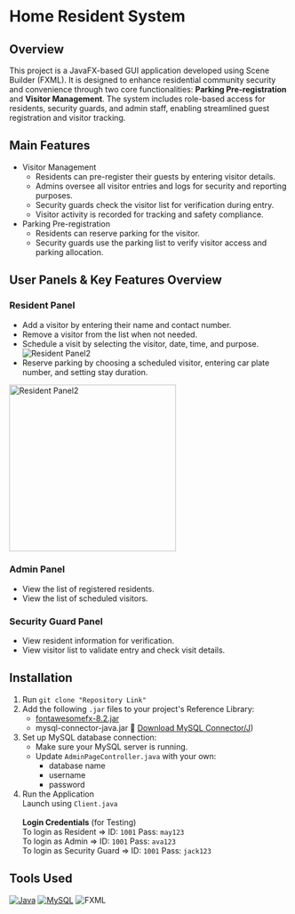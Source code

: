# Home Resident System
## Overview
This project is a JavaFX-based GUI application developed using Scene Builder (FXML). It is designed to enhance residential community security and convenience through two core functionalities: **Parking Pre-registration** and **Visitor Management**. The system includes role-based access for residents, security guards, and admin staff, enabling streamlined guest registration and visitor tracking.

## Main Features
- Visitor Management
  - Residents can pre-register their guests by entering visitor details.
  - Admins oversee all visitor entries and logs for security and reporting purposes.
  - Security guards check the visitor list for verification during entry.
  - Visitor activity is recorded for tracking and safety compliance.
- Parking Pre-registration
  - Residents can reserve parking for the visitor.
  - Security guards use the parking list to verify visitor access and parking allocation.

## User Panels & Key Features Overview
### Resident Panel 
- Add a visitor by entering their name and contact number.
- Remove a visitor from the list when not needed.
- Schedule a visit by selecting the visitor, date, time, and purpose.
![Resident Panel2](https://github.com/user-attachments/assets/0621efea-10a7-41ff-96bc-fc75731557ce)
- Reserve parking by choosing a scheduled visitor, entering car plate number, and setting stay duration.
<img src="https://github.com/user-attachments/assets/f6f1e19b-a423-4027-9509-622e45937122" alt="Resident Panel2" width="300"/>

### Admin Panel
- View the list of registered residents.
- View the list of scheduled visitors.

### Security Guard Panel
- View resident information for verification.
- View visitor list to validate entry and check visit details.

## Installation 
1. Run `git clone "Repository Link"`
2. Add the following `.jar` files to your project's Reference Library:
   - [fontawesomefx-8.2.jar](fontawesomefx-8.2.jar)
   - mysql-connector-java.jar
     🔗 [Download MySQL Connector/J](https://dev.mysql.com/downloads/connector/j/))
3. Set up MySQL database connection:
   - Make sure your MySQL server is running.
   - Update `AdminPageController.java` with your own:
     - database name
     - username
     - password
5. Run the Application</br>
   Launch using `Client.java`</br></br>
   **Login Credentials** (for Testing)</br>
   To login as Resident => ID: `1001` Pass: `may123`</br>
   To login as Admin => ID: `1001` Pass: `ava123`</br>
   To login as Security Guard => ID: `1001` Pass: `jack123`

## Tools Used
[![Java](https://img.shields.io/badge/Java-%23ED8B00.svg?logo=openjdk&logoColor=white)](#)
[![MySQL](https://img.shields.io/badge/MySQL-4479A1?logo=mysql&logoColor=fff)](#)
![FXML](https://img.shields.io/badge/FXML-XML-blue?style=flat)
